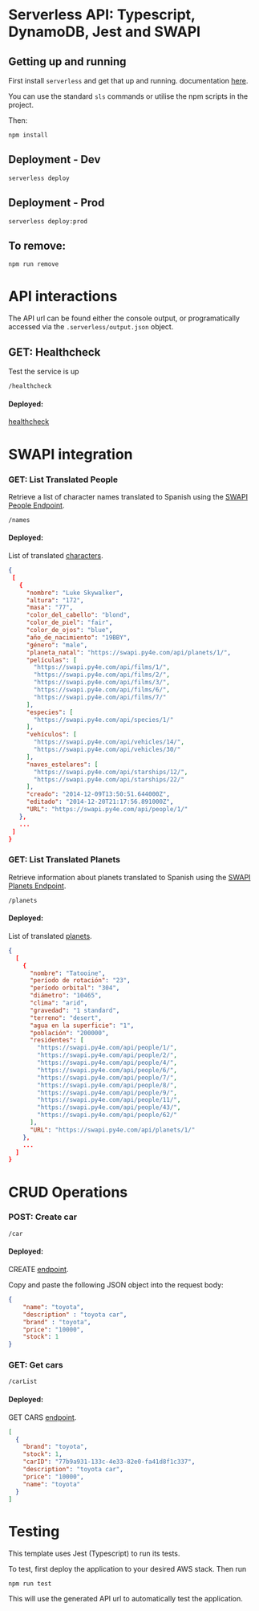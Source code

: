 # Serverless API: Typescript, DynamoDB, Jest and SWAPI

## Getting up and running
First install `serverless` and get that up and running. documentation [here](https://serverless.com/framework/docs/providers/aws/guide/quick-start/).

You can use the standard `sls` commands or utilise the npm scripts in the project.

Then:

```
npm install
```

## Deployment - Dev

```
serverless deploy
```

## Deployment - Prod
```
serverless deploy:prod
```

## To remove:
```
npm run remove
```

# API interactions
The API url can be found either the console output, or programatically accessed via the `.serverless/output.json` object.

## GET: Healthcheck
Test the service is up

```
/healthcheck
```
#### Deployed:
[healthcheck](https://c04nvk5s5e.execute-api.us-east-1.amazonaws.com/healthcheck)

# SWAPI integration

### GET: List Translated People

Retrieve a list of character names translated to Spanish using the [SWAPI People Endpoint](https://swapi.py4e.com/api/people/?format=json).
```
/names
```
#### Deployed:
 List of translated [characters](https://mwy9htpnok.execute-api.us-east-1.amazonaws.com/names).
 ```json
{
  [
    {
      "nombre": "Luke Skywalker",
      "altura": "172",
      "masa": "77",
      "color_del_cabello": "blond",
      "color_de_piel": "fair",
      "color_de_ojos": "blue",
      "año_de_nacimiento": "19BBY",
      "género": "male",
      "planeta_natal": "https://swapi.py4e.com/api/planets/1/",
      "películas": [
        "https://swapi.py4e.com/api/films/1/",
        "https://swapi.py4e.com/api/films/2/",
        "https://swapi.py4e.com/api/films/3/",
        "https://swapi.py4e.com/api/films/6/",
        "https://swapi.py4e.com/api/films/7/"
      ],
      "especies": [
        "https://swapi.py4e.com/api/species/1/"
      ],
      "vehículos": [
        "https://swapi.py4e.com/api/vehicles/14/",
        "https://swapi.py4e.com/api/vehicles/30/"
      ],
      "naves_estelares": [
        "https://swapi.py4e.com/api/starships/12/",
        "https://swapi.py4e.com/api/starships/22/"
      ],
      "creado": "2014-12-09T13:50:51.644000Z",
      "editado": "2014-12-20T21:17:56.891000Z",
      "URL": "https://swapi.py4e.com/api/people/1/"
    },
    ...
  ]
}
``` 


### GET: List Translated Planets

Retrieve information about planets translated to Spanish using the  [SWAPI Planets Endpoint](https://swapi.py4e.com/api/planets/?format=json).
```
/planets
```
#### Deployed:
 List of translated [planets](https://mwy9htpnok.execute-api.us-east-1.amazonaws.com/planets).

```json
{
  [  
    {
      "nombre": "Tatooine",
      "período de rotación": "23",
      "período orbital": "304",
      "diámetro": "10465",
      "clima": "arid",
      "gravedad": "1 standard",
      "terreno": "desert",
      "agua en la superficie": "1",
      "población": "200000",
      "residentes": [
        "https://swapi.py4e.com/api/people/1/",
        "https://swapi.py4e.com/api/people/2/",
        "https://swapi.py4e.com/api/people/4/",
        "https://swapi.py4e.com/api/people/6/",
        "https://swapi.py4e.com/api/people/7/",
        "https://swapi.py4e.com/api/people/8/",
        "https://swapi.py4e.com/api/people/9/",
        "https://swapi.py4e.com/api/people/11/",
        "https://swapi.py4e.com/api/people/43/",
        "https://swapi.py4e.com/api/people/62/"
      ],
      "URL": "https://swapi.py4e.com/api/planets/1/"
    },
    ...
  ]
}
```

# CRUD Operations

### POST: Create car
```
/car
```
#### Deployed:
 CREATE [endpoint](https://c04nvk5s5e.execute-api.us-east-1.amazonaws.com/car).

Copy and paste the following JSON object into the request body:
```json
{
    "name": "toyota",
    "description" : "toyota car",
    "brand" : "toyota",
    "price": "10000",
    "stock": 1
}
```

### GET: Get cars
```
/carList
```
#### Deployed:
 GET CARS [endpoint](https://c04nvk5s5e.execute-api.us-east-1.amazonaws.com/carList).

```json
[
  {
    "brand": "toyota",
    "stock": 1,
    "carID": "77b9a931-133c-4e33-82e0-fa41d8f1c337",
    "description": "toyota car",
    "price": "10000",
    "name": "toyota"
  }
]
```
 

# Testing
This template uses Jest (Typescript) to run its tests.

To test, first deploy the application to your desired AWS stack.
Then run
```
npm run test
```

This will use the generated API url to automatically test the application.
